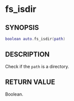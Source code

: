 # fs_isdir

## SYNOPSIS

```lua
boolean auto.fs_isdir(path)
```

## DESCRIPTION

Check if the `path` is a directory.

## RETURN VALUE

Boolean.
